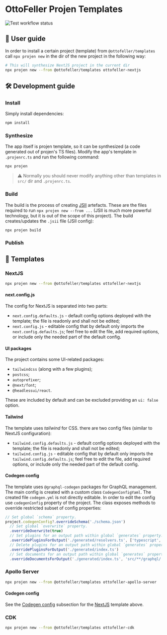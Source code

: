 # OttoFeller Projen Templates
![Test workflow status](https://github.com/ottofeller/templates/actions/workflows/test.yml/badge.svg?branch=main)

## 📀 User guide
In order to install a certain project (template) from `@ottofeller/templates` call `npx projen new` in the dir of the new project in the following way:
```sh
# This will synthesize NextJS project in the current dir
npx projen new --from @ottofeller/templates ottofeller-nextjs
```

## 🛠 Development guide
### Install
Simply install dependencies:
```sh
npm install
```

### Synthesize
The app itself is projen template, so it can be synthesized (a code generated out of projen's TS files). Modify the app's template in `.projenrc.ts` and run the following command:
```sh
npx projen
```

> :warning: Normally you should never modify anything other than templates in `src/` dir and `.projenrc.ts`.

### Build
The build is the process of creating [JSII](https://github.com/aws/jsii) artefacts. These are the files required to run `npx projen new --from ...` (JSII is much more powerful technology, but it is out of the scope of this project). The build creates/updates the `.jsii` file (JSII config):
```sh
npx projen build
```

### Publish

## 🧩 Templates

### NextJS
```sh
npx projen new --from @ottofeller/templates ottofeller-nextjs
```

#### next.config.js
The config for NextJS is separated into two parts:
- `next.config.defaults.js` - default config options deployed with the template; the file is readonly and shall not be edited;
- `next.config.js` - editable config that by default only imports the `next.config.defaults.js`; feel free to edit the file, add required options, or include only the needed part of the default config.

#### UI packages
The project contains some UI-related packages:
- `tailwindcss` (along with a few plugins);
- `postcss`;
- `autoprefixer`;
- `@next/font`;
- `@headlessui/react`.

These are included by default and can be excluded providing an `ui: false` option.

#### Tailwind
The template uses *tailwind* for CSS. there are two config files (similar to NextJS configuration):
- `tailwind.config.defaults.js` - default config options deployed with the template; the file is readonly and shall not be edited;
- `tailwind.config.js` - editable config that by default only imports the `tailwind.config.defaults.js`; feel free to edit the file, add required options, or include only the needed part of the default config.

#### Codegen config
The template uses `@graphql-codegen` packages for GraphQL management. The main config is created with a custom class `CodegenConfigYaml`. The created file `codegen.yml` is not directly editable. In order to edit the config use `codegenConfig` property of the project. The class exposes methods to override restricted subset of config properties:
```typescript
// Set global `schema` property.
project.codegenConfig?.overrideSchema('./schema.json')
  // Set global `overwrite` property.
  .overrideOverwrite(true)
  // Set plugins for an output path within global `generates` property.
  .overridePluginsForOutput('./generated/resolvers.ts', ['typescript', 'typescript-resolvers'])
  // Delete plugins for an output path within global `generates` property.
  .overridePluginsForOutput('./generated/index.ts')
  // Set documents for an output path within global `generates` property.
  .overrideDocumentsForOutput('./generated/index.ts', 'src/**/graphql/!(*.generated).ts')
```

### Apollo Server
```sh
npx projen new --from @ottofeller/templates ottofeller-apollo-server
```
#### Codegen config
See the [Codegen config](#codegen-config) subsection for the [NextJS](#nextjs) template above.

### CDK
```sh
npx projen new --from @ottofeller/templates ottofeller-cdk
```
